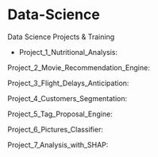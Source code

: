 # Data-Science
Data Science Projects &amp; Training


- Project_1_Nutritional_Analysis:    

Project_2_Movie_Recommendation_Engine:    

Project_3_Flight_Delays_Anticipation:    

Project_4_Customers_Segmentation:    

Project_5_Tag_Proposal_Engine:   

Project_6_Pictures_Classifier:    

Project_7_Analysis_with_SHAP:    	


